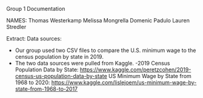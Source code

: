 Group 1 Documentation 

NAMES:
Thomas Westerkamp
Melissa Mongrella 
Domenic Padulo 
Lauren Stredler


Extract:
Data sources:
- Our group used two CSV files to compare the U.S. minimum wage to the census population by state in 2019.
- The two data sources were pulled from Kaggle.
	-2019 Census Population Data by State: https://www.kaggle.com/peretzcohen/2019-census-us-population-data-by-state
US Minimum Wage by State from 1968 to 2020: https://www.kaggle.com/lislejoem/us-minimum-wage-by-state-from-1968-to-2017




